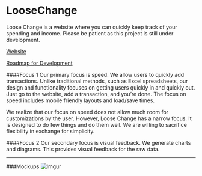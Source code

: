 # LooseChange
Loose Change is a website where you can quickly keep track of your spending and income. Please be patient as this project is still under development.

[Website](https://joe-schueller.github.io/LooseChange/)

[Roadmap for Development](https://trello.com/b/ql1qaUfd/requirements-web-app)


####Focus 1
Our primary focus is speed. We allow users to quickly add transactions. Unlike
traditional methods, such as Excel spreadsheets, our design and functionality focuses
on getting users quickly in and quickly out. Just go to the website, add a
transaction, and you’re done. The focus on speed includes mobile friendly layouts
and load/save times.

We realize that our focus on speed does not allow much room for customizations by
the user. However, Loose Change has a narrow focus. It is designed to do few
things and do them well. We are willing to sacrifice flexibility in exchange for
simplicity.

####Focus 2
Our secondary focus is visual feedback. We generate charts and diagrams. This
provides visual feedback for the raw data.

---
###Mockups
![Imgur](http://i.imgur.com/NaqzMZS.png)



